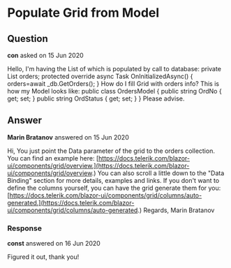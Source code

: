 # Populate Grid from Model

## Question

**con** asked on 15 Jun 2020

Hello, I'm having the List of <Model> which is populated by call to database: private List<OrdersModel> orders; protected override async Task OnInitializedAsync() { orders=await _db.GetOrders(); } How do I fill Grid with orders info? This is how my Model looks like: public class OrdersModel { public string OrdNo { get; set; } public string OrdStatus { get; set; } } Please advise.

## Answer

**Marin Bratanov** answered on 15 Jun 2020

Hi, You just point the Data parameter of the grid to the orders collection. You can find an example here: [https://docs.telerik.com/blazor-ui/components/grid/overview.](https://docs.telerik.com/blazor-ui/components/grid/overview.) You can also scroll a little down to the "Data Binding" section for more details, examples and links. If you don't want to define the columns yourself, you can have the grid generate them for you: [https://docs.telerik.com/blazor-ui/components/grid/columns/auto-generated.](https://docs.telerik.com/blazor-ui/components/grid/columns/auto-generated.) Regards, Marin Bratanov

### Response

**const** answered on 16 Jun 2020

Figured it out, thank you!
